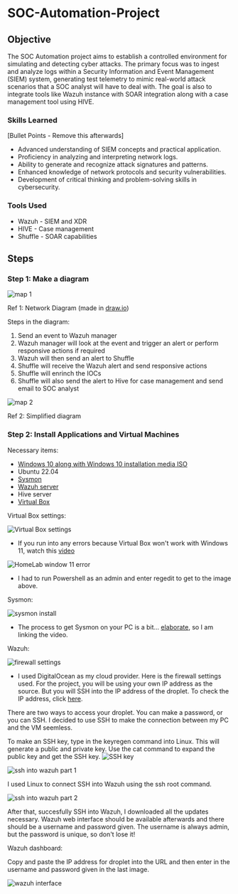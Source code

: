 # SOC-Automation-Project

## Objective

The SOC Automation project aims to establish a controlled environment for simulating and detecting cyber attacks. The primary focus was to ingest and analyze logs within a Security Information and Event Management (SIEM) system, generating test telemetry to mimic real-world attack scenarios that a SOC analyst will have to deal with. The goal is also to integrate tools like Wazuh instance with SOAR integration along with a case management tool using HIVE. 

### Skills Learned
[Bullet Points - Remove this afterwards]

- Advanced understanding of SIEM concepts and practical application.
- Proficiency in analyzing and interpreting network logs.
- Ability to generate and recognize attack signatures and patterns.
- Enhanced knowledge of network protocols and security vulnerabilities.
- Development of critical thinking and problem-solving skills in cybersecurity.

### Tools Used

- Wazuh - SIEM and XDR
- HIVE - Case management 
- Shuffle - SOAR capabilities 

## Steps
### Step 1: Make a diagram 

![map 1](https://github.com/Xmick01/SOC-Automation-Project-/assets/130627895/00ad35b0-8669-4bba-b2dd-d292ac6536c3)

Ref 1: Network Diagram (made in [draw.io](https://app.diagrams.net/))

Steps in the diagram: 
1. Send an event to Wazuh manager
2. Wazuh manager will look at the event and trigger an alert or perform responsive actions if required
3. Wazuh will then send an alert to Shuffle 
4. Shuffle will receive the Wazuh alert and send responsive actions
5. Shuffle will enrinch the IOCs
6. Shuffle will also send the alert to Hive for case management and send email to SOC analyst

![map 2](https://github.com/Xmick01/SOC-Automation-Project-/assets/130627895/e64f7b30-ee8c-43d6-8143-a1f907314e37)

Ref 2: Simplified diagram

### Step 2: Install Applications and Virtual Machines 
Necessary items:
* [Windows 10 along with Windows 10 installation media ISO](https://www.microsoft.com/en-us/software-download/windows10)
* Ubuntu 22.04
* [Sysmon](https://www.youtube.com/watch?v=uJ7pv6blyog)
* [Wazuh server](https://www.digitalocean.com/)
* Hive server
* [Virtual Box](https://www.virtualbox.org/)
  
Virtual Box settings:

![Virtual Box settings](https://github.com/Xmick01/SOC-Automation-Project-/assets/130627895/8ecd93b0-18c4-44ec-aa49-4fcb48b75ff9)

* If you run into any errors because Virtual Box won't work with Windows 11, watch this [video](https://www.youtube.com/watch?v=qWj-n4id9EI&list=LL&index=6&t=17s)

![HomeLab window 11 error](https://github.com/Xmick01/SOC-Automation-Project-/assets/130627895/2cd92310-b6a0-402e-b9ff-421750322710)

* I had to run Powershell as an admin and enter regedit to get to the image above.

Sysmon:
  
![sysmon install](https://github.com/Xmick01/SOC-Automation-Project-/assets/130627895/b2bbafde-7cd2-4c82-9082-0c479f7b20f7)


* The process to get Sysmon on your PC is a bit... [elaborate](https://www.youtube.com/watch?v=uJ7pv6blyog), so I am linking the video.

Wazuh:

![firewall settings](https://github.com/Xmick01/SOC-Automation-Project-/assets/130627895/8dfa1112-d0c0-4999-8959-90409942fad2)
* I used DigitalOcean as my cloud provider. Here is the firewall settings used. For the project, you will be using your own IP address as the source. But you will SSH into the IP address of the droplet. To check the IP address, click [here](https://www.whatismyip.com/).
  
There are two ways to access your droplet. You can make a password, or you can SSH. I decided to use SSH to make the connection between my PC and the VM seemless.

To make an SSH key, type in the keyregen command into Linux. This will generate a public and private key. Use the cat command to expand the public key and get the SSH key.
![SSH key](https://github.com/Xmick01/SOC-Automation-Project-/assets/130627895/0827e8c0-dd2e-464b-931e-f4561885f24d)


![ssh into wazuh part 1](https://github.com/Xmick01/SOC-Automation-Project-/assets/130627895/c58281ce-38b2-4018-9363-af0cb652ff70)

I used Linux to connect SSH into Wazuh using the ssh root command.

![ssh into wazuh part 2](https://github.com/Xmick01/SOC-Automation-Project-/assets/130627895/d2f3fc8d-c698-4c43-ab4d-a2f40d229fa6)

After that, succesfully SSH into Wazuh, I downloaded all the updates necessary. Wazuh web interface should be available afterwards and there should be a username and password given. The username is always admin, but the password is unique, so don't lose it!

Wazuh dashboard:

Copy and paste the IP address for droplet into the URL and then enter in the username and password given in the last image. 

![wazuh interface](https://github.com/Xmick01/SOC-Automation-Project-/assets/130627895/b148fa8d-e3bc-4ca0-8117-aa8bbe60bac7)
